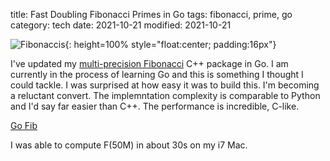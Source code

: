 title: Fast Doubling Fibonacci Primes in Go
tags: fibonacci, prime, go
category: tech
date: 2021-10-21
modified: 2021-10-21

![Fibonaccis]({static}/images/fibonacci.png){: height=100% style="float:center; padding:16px"}

I've updated my [multi-precision Fibonacci](https://github.com/jac18281828/mpfib) C++ package in Go.   I am currently in the process of learning Go and this is something I thought I could tackle.    I was surprised at how easy it was to build this.   I'm becoming a reluctant convert.  The implemntation complexity is comparable to Python and I'd say far easier than C++.   The performance is incredible, C-like.

[Go Fib](https://github.com/jac18281828/gofib)

I was able to compute F(50M) in about 30s on my i7 Mac.
